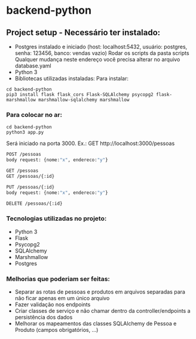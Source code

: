 # backend-python

## Project setup  - Necessário ter instalado:
* Postgres instalado e iniciado (host: localhost:5432, usuário: postgres, senha: 123456, banco: vendas vazio)
Rodar os scripts da pasta scripts
Qualquer mudança neste endereço você precisa alterar no arquivo database.yaml 
* Python 3
* Bibliotecas utilizadas instaladas: Para instalar:
```
cd backend-python
pip3 install flask flask_cors Flask-SQLAlchemy psycopg2 flask-marshmallow marshmallow-sqlalchemy marshmallow
```

### Para colocar no ar:

```
cd backend-python
python3 app.py
```

Será iniciado na porta 3000. Ex.: GET  http://localhost:3000/pessoas

```bash
POST /pessoas
body request: {nome:"x", endereco:"y"}
```

```bash
GET /pessoas
GET /pessoas/{:id}
```

```bash
PUT /pessoas/{:id}
body request: {nome:"x", endereco:"y"}
```

```bash
DELETE /pessoas/{:id}
```

### Tecnologias utilizadas no projeto:
* Python 3
* Flask
* Psycopg2
* SQLAlchemy
* Marshmallow
* Postgres

### Melhorias que poderiam ser feitas:
* Separar as rotas de pessoas e produtos em arquivos separadas para não ficar apenas em um único arquivo
* Fazer validação nos endpoints 
* Criar classes de serviço e não chamar dentro da controller/endpoints a persistência dos dados
* Melhorar os mapeamentos das classes SQLAlchemy de Pessoa e Produto (campos obrigatórios, ...)
